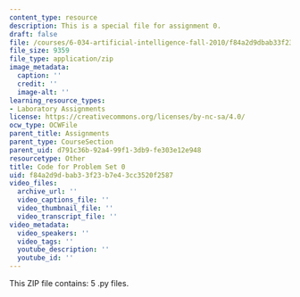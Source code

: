 ```yaml
---
content_type: resource
description: This is a special file for assignment 0.
draft: false
file: /courses/6-034-artificial-intelligence-fall-2010/f84a2d9dbab33f23b7e43cc3520f2587_lab0.zip
file_size: 9359
file_type: application/zip
image_metadata:
  caption: ''
  credit: ''
  image-alt: ''
learning_resource_types:
- Laboratory Assignments
license: https://creativecommons.org/licenses/by-nc-sa/4.0/
ocw_type: OCWFile
parent_title: Assignments
parent_type: CourseSection
parent_uid: d791c36b-92a4-99f1-3db9-fe303e12e948
resourcetype: Other
title: Code for Problem Set 0
uid: f84a2d9d-bab3-3f23-b7e4-3cc3520f2587
video_files:
  archive_url: ''
  video_captions_file: ''
  video_thumbnail_file: ''
  video_transcript_file: ''
video_metadata:
  video_speakers: ''
  video_tags: ''
  youtube_description: ''
  youtube_id: ''
---
```

This ZIP file contains: 5 .py files.